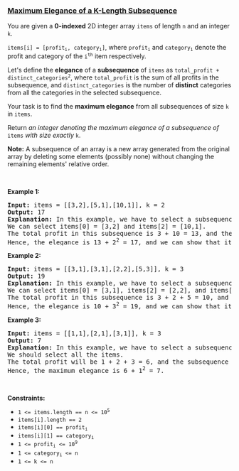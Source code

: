 ### [Maximum Elegance of a K-Length Subsequence](https://leetcode.com/problems/maximum-elegance-of-a-k-length-subsequence)

<p>You are given a <strong>0-indexed</strong> 2D integer array <code>items</code> of length <code>n</code> and an integer <code>k</code>.</p>

<p><code>items[i] = [profit<sub>i</sub>, category<sub>i</sub>]</code>, where <code>profit<sub>i</sub></code> and <code>category<sub>i</sub></code> denote the profit and category of the <code>i<sup>th</sup></code> item respectively.</p>

<p>Let&#39;s define the <strong>elegance</strong> of a <strong>subsequence</strong> of <code>items</code> as <code>total_profit + distinct_categories<sup>2</sup></code>, where <code>total_profit</code> is the sum of all profits in the subsequence, and <code>distinct_categories</code> is the number of <strong>distinct</strong> categories from all the categories in the selected subsequence.</p>

<p>Your task is to find the <strong>maximum elegance</strong> from all subsequences of size <code>k</code> in <code>items</code>.</p>

<p>Return <em>an integer denoting the maximum elegance of a subsequence of </em><code>items</code><em> with size exactly </em><code>k</code>.</p>

<p><strong>Note:</strong> A subsequence of an array is a new array generated from the original array by deleting some elements (possibly none) without changing the remaining elements&#39; relative order.</p>

<p>&nbsp;</p>
<p><strong class="example">Example 1:</strong></p>

<pre>
<strong>Input:</strong> items = [[3,2],[5,1],[10,1]], k = 2
<strong>Output:</strong> 17
<strong>Explanation: </strong>In this example, we have to select a subsequence of size 2.
We can select items[0] = [3,2] and items[2] = [10,1].
The total profit in this subsequence is 3 + 10 = 13, and the subsequence contains 2 distinct categories [2,1].
Hence, the elegance is 13 + 2<sup>2</sup> = 17, and we can show that it is the maximum achievable elegance. 
</pre>

<p><strong class="example">Example 2:</strong></p>

<pre>
<strong>Input:</strong> items = [[3,1],[3,1],[2,2],[5,3]], k = 3
<strong>Output:</strong> 19
<strong>Explanation:</strong> In this example, we have to select a subsequence of size 3. 
We can select items[0] = [3,1], items[2] = [2,2], and items[3] = [5,3]. 
The total profit in this subsequence is 3 + 2 + 5 = 10, and the subsequence contains 3 distinct categories [1,2,3]. 
Hence, the elegance is 10 + 3<sup>2</sup> = 19, and we can show that it is the maximum achievable elegance.</pre>

<p><strong class="example">Example 3:</strong></p>

<pre>
<strong>Input:</strong> items = [[1,1],[2,1],[3,1]], k = 3
<strong>Output:</strong> 7
<strong>Explanation:</strong> In this example, we have to select a subsequence of size 3. 
We should select all the items. 
The total profit will be 1 + 2 + 3 = 6, and the subsequence contains 1 distinct category [1]. 
Hence, the maximum elegance is 6 + 1<sup>2</sup> = 7.  </pre>

<p>&nbsp;</p>
<p><strong>Constraints:</strong></p>

<ul>
	<li><code>1 &lt;= items.length == n &lt;= 10<sup>5</sup></code></li>
	<li><code>items[i].length == 2</code></li>
	<li><code>items[i][0] == profit<sub>i</sub></code></li>
	<li><code>items[i][1] == category<sub>i</sub></code></li>
	<li><code>1 &lt;= profit<sub>i</sub> &lt;= 10<sup>9</sup></code></li>
	<li><code>1 &lt;= category<sub>i</sub> &lt;= n </code></li>
	<li><code>1 &lt;= k &lt;= n</code></li>
</ul>
